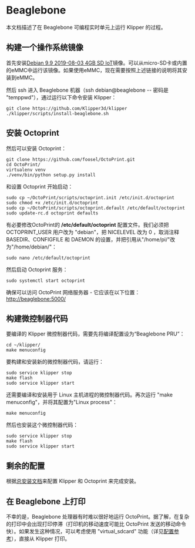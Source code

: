 # Beaglebone

本文档描述了在 Beaglebone 可编程实时单元上运行 Klipper 的过程。

## 构建一个操作系统镜像

首先安装[Debian 9.9 2019-08-03 4GB SD IoT](https://beagleboard.org/latest-images)镜像。可以从micro-SD卡或内置的eMMC中运行该镜像。如果使用eMMC，现在需要按照上述链接的说明将其安装到eMMC。

然后 ssh 进入 Beaglebone 机器（ssh debian@beaglebone -- 密码是 "temppwd"），通过运行以下命令安装 Klipper：

```
git clone https://github.com/Klipper3d/klipper
./klipper/scripts/install-beaglebone.sh
```

## 安装 Octoprint

然后可以安装 Octoprint：

```
git clone https://github.com/foosel/OctoPrint.git
cd OctoPrint/
virtualenv venv
./venv/bin/python setup.py install
```

和设置 Octoprint 开始启动：

```
sudo cp ~/OctoPrint/scripts/octoprint.init /etc/init.d/octoprint
sudo chmod +x /etc/init.d/octoprint
sudo cp ~/OctoPrint/scripts/octoprint.default /etc/default/octoprint
sudo update-rc.d octoprint defaults
```

有必要修改OctoPrint的 **/etc/default/octoprint** 配置文件。我们必须把 OCTOPRINT_USER 用户改为 "debian"，把 NICELEVEL 改为 0 ，取消注释 BASEDIR、CONFIGFILE 和 DAEMON 的设置，并把引用从"/home/pi/"改为"/home/debian/"：

```
sudo nano /etc/default/octoprint
```

然后启动 Octoprint 服务：

```
sudo systemctl start octoprint
```

确保可以访问 OctoPrint 网络服务器 - 它应该在以下位置： <http://beaglebone:5000/>

## 构建微控制器代码

要编译的 Klipper 微控制器代码，需要先将编译配置设为“Beaglebone PRU”：

```
cd ~/klipper/
make menuconfig
```

要构建和安装新的微控制器代码，请运行：

```
sudo service klipper stop
make flash
sudo service klipper start
```

还需要编译和安装用于 Linux 主机进程的微控制器代码。再次运行 "make menuconfig"，并将其配置为"Linux process"：

```
make menuconfig
```

然后也安装这个微控制器代码：

```
sudo service klipper stop
make flash
sudo service klipper start
```

## 剩余的配置

根据[总安装文档](Installation.md#configuring-klipper)来配置 Klipper 和 Octoprint 来完成安装。

## 在 Beaglebone 上打印

不幸的是，Beaglebone 处理器有时难以很好地运行 OctoPrint。据了解，在复杂的打印中会出现打印停滞（打印机的移动速度可能比 OctoPrint 发送的移动命令快）。如果发生这种情况，可以考虑使用 "virtual_sdcard" 功能（详见[配置参考](Config_Reference.md#virtual_sdcard)），直接从 Klipper 打印。

